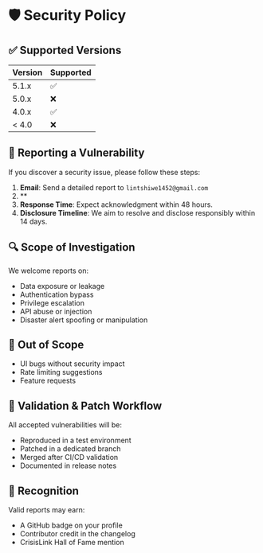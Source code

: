# 🛡️ Security Policy

## ✅ Supported Versions
| Version | Supported |
| ------- | --------- |
| 5.1.x   | ✅         |
| 5.0.x   | ❌         |
| 4.0.x   | ✅         |
| < 4.0   | ❌         |

## 📣 Reporting a Vulnerability
If you discover a security issue, please follow these steps:

1. **Email**: Send a detailed report to `lintshiwe1452@gmail.com`
2. **
3. **Response Time**: Expect acknowledgment within 48 hours.
4. **Disclosure Timeline**: We aim to resolve and disclose responsibly within 14 days.

## 🔍 Scope of Investigation
We welcome reports on:
- Data exposure or leakage
- Authentication bypass
- Privilege escalation
- API abuse or injection
- Disaster alert spoofing or manipulation

## 🚫 Out of Scope
- UI bugs without security impact
- Rate limiting suggestions
- Feature requests

## 🧪 Validation & Patch Workflow
All accepted vulnerabilities will be:
- Reproduced in a test environment
- Patched in a dedicated branch
- Merged after CI/CD validation
- Documented in release notes

## 🏅 Recognition
Valid reports may earn:
- A GitHub badge on your profile
- Contributor credit in the changelog
- CrisisLink Hall of Fame mention

